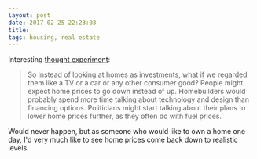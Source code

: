 ```yaml
---
layout: post
date: 2017-02-25 22:23:03
title: 
tags: housing, real estate
---
```


Interesting [thought experiment](https://www.nytimes.com/2017/02/10/upshot/popping-the-housing-bubbles-in-the-american-mind.html):

> So instead of looking at homes as investments, what if we regarded them like a TV or a car or any other consumer good? People might expect home prices to go down instead of up. Homebuilders would probably spend more time talking about technology and design than financing options. Politicians might start talking about their plans to lower home prices further, as they often do with fuel prices.

Would never happen, but as someone who would like to own a home one day, I'd very much like to see home prices come back down to realistic levels.